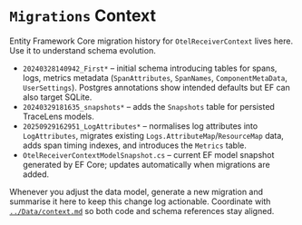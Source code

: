 # `Migrations` Context

Entity Framework Core migration history for `OtelReceiverContext` lives here. Use it to understand schema evolution.

- `20240328140942_First*` – initial schema introducing tables for spans, logs, metrics metadata (`SpanAttributes`, `SpanNames`, `ComponentMetaData`, `UserSettings`). Postgres annotations show intended defaults but EF can also target SQLite.
- `20240329181635_snapshots*` – adds the `Snapshots` table for persisted TraceLens models.
- `20250929162951_LogAttributes*` – normalises log attributes into `LogAttributes`, migrates existing `Logs.AttributeMap`/`ResourceMap` data, adds span timing indexes, and introduces the `Metrics` table.
- `OtelReceiverContextModelSnapshot.cs` – current EF model snapshot generated by EF Core; updates automatically when migrations are added.

Whenever you adjust the data model, generate a new migration and summarise it here to keep this change log actionable. Coordinate with [`../Data/context.md`](../Data/context.md) so both code and schema references stay aligned.
